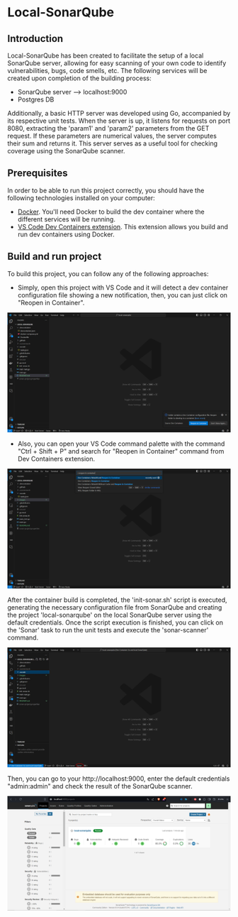 # Local-SonarQube
## Introduction
Local-SonarQube has been created to facilitate the setup of a local SonarQube server, allowing for easy scanning of your own code to identify vulnerabilities, bugs, code smells, etc. The following services will be created upon completion of the building process:
- SonarQube server --> localhost:9000
- Postgres DB

Additionally, a basic HTTP server was developed using Go, accompanied by its respective unit tests. When the server is up, it listens for requests on port 8080, extracting the 'param1' and 'param2' parameters from the GET request. If these parameters are numerical values, the server computes their sum and returns it. This server serves as a useful tool for checking coverage using the SonarQube scanner.
## Prerequisites
In order to be able to run this project correctly, you should have the following technologies installed on your computer:
- [Docker](https://www.docker.com/). You'll need Docker to build the dev container where the different services will be running.
- [VS Code Dev Containers extension](https://marketplace.visualstudio.com/items?itemName=ms-vscode-remote.remote-containers). This extension allows you build and run dev containers using Docker.
## Build and run project
To build this project, you can follow any of the following approaches:
- Simply, open this project with VS Code and it will detect a dev container configuration file showing a new notification, then, you can just click on "Reopen in Container".

![VS Code Reopen in Container notification](./images/vscode_notification.png)

- Also, you can open your VS Code command palette with the command "Ctrl + Shift + P" and search for "Reopen in Container" command from Dev Containers extension.

![Reopen in Container command](./images/reopen_command.png)

After the container build is completed, the 'init-sonar.sh' script is executed, generating the necessary configuration file from SonarQube and creating the project 'local-sonarqube' on the local SonarQube server using the default credentials. Once the script execution is finished, you can click on the 'Sonar' task to run the unit tests and execute the 'sonar-scanner' command.

![Sonar task](./images/sonar_task.jpg)

Then, you can go to your http://localhost:9000, enter the default credentials "admin:admin" and check the result of the SonarQube scanner.

![Sonar scanner](./images/sonar_scanner.png)

